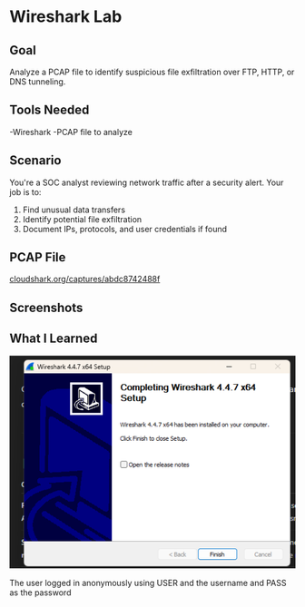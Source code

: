 # Wireshark Lab

## Goal
Analyze a PCAP file to identify suspicious file exfiltration over FTP, HTTP, or DNS tunneling.

## Tools Needed
-Wireshark
-PCAP file to analyze

## Scenario
You're a SOC analyst reviewing network traffic after a security alert. Your job is to:

1. Find unusual data transfers
2. Identify potential file exfiltration
3. Document IPs, protocols, and user credentials if found


## PCAP File
<a href="https://www.cloudshark.org/captures/abdc8742488f" target="_blank">cloudshark.org/captures/abdc8742488f</a>


## Screenshots

## What I Learned

![Wireshark Download Image](wireshark_installation.png)

The user logged in anonymously using USER and the username and PASS as the password


